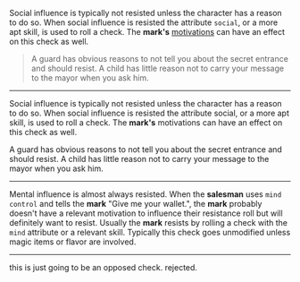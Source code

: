Social influence is typically not resisted unless the character has a reason to do so. When social influence is resisted the attribute `social`, or a more apt skill, is used to roll a check. The **mark's** [motivations](#motivations) can have an effect on this check as well.

> A guard has obvious reasons to not tell you about the secret entrance and should resist. A child has little reason not to carry your message to the mayor when you ask him.

<!-- Motivations should only effect one of the resistance and influence rolls. Not both. Do testing to determine which makes more sense. -->

---

Social influence is typically not resisted unless the character has a reason to do so. When social influence is resisted the attribute social, or a more apt skill, is used to roll a check. The **mark's** motivations can have an effect on this check as well.

A guard has obvious reasons to not tell you about the secret entrance and should resist. A child has little reason not to carry your message to the mayor when you ask him.

---

Mental influence is almost always resisted. When the **salesman** uses `mind control` and tells the **mark** "Give me your wallet.", the **mark** probably doesn't have a relevant motivation to influence their resistance roll but will definitely want to resist. Usually the **mark** resists by rolling a check with the `mind` attribute or a relevant skill. Typically this check goes unmodified unless magic items or flavor are involved.

---

this is just going to be an opposed check. rejected.